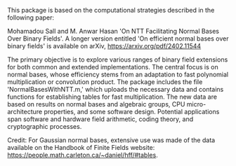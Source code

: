 This package is based on the computational strategies described in the following paper:

Mohamadou Sall and M. Anwar Hasan 'On NTT Facilitating Normal Bases Over Binary Fields'.
A longer version entitled 'On efficient normal bases over binary fields' is available on 
arXiv, https://arxiv.org/pdf/2402.11544

The primary objective is to explore various ranges of binary field extensions for both common 
and extended implementations. The central focus is on normal bases, whose efficiency stems from 
an adaptation to fast polynomial multiplication or convolution product. The package includes the 
file 'NormalBasesWithNTT.m,' which uploads the necessary data and contains functions for establishing 
tables for fast multiplication. The new data are based on results on normal bases and algebraic groups, 
CPU micro-architecture properties, and some software design. Potential applications span software and 
hardware field arithmetic, coding theory, and cryptographic processes.

Credit: For Gaussian normal bases, extensive use was made of the data available on the 
Handbook of Finite Fields website: https://people.math.carleton.ca/~daniel/hff/#tables.
